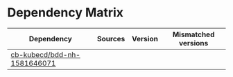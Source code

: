 # Dependency Matrix

Dependency | Sources | Version | Mismatched versions
---------- | ------- | ------- | -------------------
[cb-kubecd/bdd-nh-1581646071](https://github.com/cb-kubecd/bdd-nh-1581646071.git) |  | []() | 
